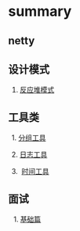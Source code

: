 # summary

## netty

## 设计模式

  1. [反应堆模式](https://github.com/zhizhi555555/javatools/blob/master/src/main/java/desiger/Reactor%EF%BC%88%E5%8F%8D%E5%BA%94%E5%99%A8%EF%BC%89%E6%A8%A1%E5%BC%8F.md)

## 工具类
  
 &ensp;1.  [分组工具](https://github.com/zhizhi555555/javatools/blob/master/src/main/java/utils/GroupUtil.java)<br/>
 
 &ensp;2.  [日志工具](https://github.com/zhizhi555555/javatools/blob/master/src/main/java/utils/LogUtils.java)
 
 &ensp;3.  [时间工具](https://github.com/zhizhi555555/javatools/blob/master/src/main/java/utils/DateUtils.java)
 
## 面试
 
  &ensp; 1. [基础篇](https://github.com/zhizhi555555/javatools/blob/master/src/main/java/interview/view.md)　
  

